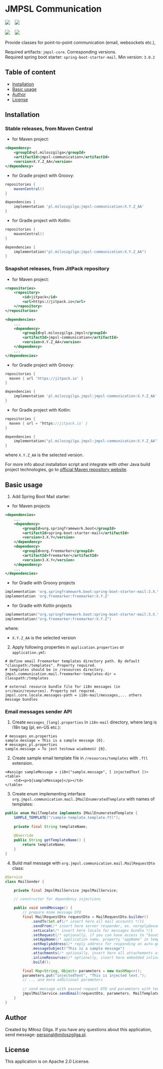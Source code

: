 # JMPSL Communication

![](https://img.shields.io/badge/Made%20in-Java%2017%20with%20Gradle-1abc9c.svg)
&nbsp;&nbsp;
![](https://img.shields.io/badge/License-Apache%202.0-brown.svg)

[![][jmpsl communication badge]][jmpsl communication mvn]
&nbsp;&nbsp;
[![][jmpsl jitpack badge]][jmpsl jitpack]
<br>

[jmpsl jitpack]: https://jitpack.io/#pl.miloszgilga/jmpsl
[jmpsl jitpack badge]: https://img.shields.io/jitpack/version/pl.miloszgilga/jmpsl?color=gree&label=JMPSL%20JitPack

[jmpsl communication badge]: https://img.shields.io/maven-central/v/pl.miloszgilga/jmpsl-communication?label=JMPSL%20Communication%20%28Central%29
[jmpsl communication mvn]: https://mvnrepository.com/artifact/pl.miloszgilga/jmpsl-communication

Provide classes for point-to-point communication (email, websockets etc.),

Required artifacts: `jmpsl-core`. Corresponding versions.<br>
Required spring boot starter: `spring-boot-starter-mail`. Min version: `3.0.2`

<a name="table-of-content"></a>
## Table of content
* [Installation](#installation)
* [Basic usage](#basic-usage)
* [Author](#author)
* [License](#license)

<a name="installation"></a>
## Installation
### Stable releases, from Maven Central

* for Maven project:
```xml
<dependency>
    <groupId>pl.miloszgilga</groupId>
    <artifactId>jmpsl-communication</artifactId>
    <version>X.Y.Z_AA</version>
</dependency>
```

* for Gradle project with Groovy:
```groovy
repositories {
    mavenCentral()
}

dependencies {
    implementation 'pl.miloszgilga:jmpsl-communication:X.Y.Z_AA'
}
```
* for Gradle project with Kotlin:
```kotlin
repositories {
    mavenCentral()
}

dependencies {
    implementation("pl.miloszgilga:jmpsl-communication:X.Y.Z_AA")
}
```

### Snapshot releases, from JitPack repository

* for Maven project:
```xml
<repositories>
    <repository>
        <id>jitpack</id>
        <url>https://jitpack.io</url>
    </repository>
</repositories>

<dependencies>
    ...
    <dependency>
        <groupId>pl.miloszgilga.jmpsl</groupId>
        <artifactId>jmpsl-communication</artifactId>
        <version>X.Y.Z_AA</version>
    </dependency>
    ...
</dependencies>
```

* for Gradle project with Groovy:
```groovy
repositories {
  maven { url 'https://jitpack.io' }
}

dependencies {
    implementation 'pl.miloszgilga.jmpsl:jmpsl-communication:X.Y.Z_AA'
}
```
* for Gradle project with Kotlin:
```kotlin
repositories {
  maven { url = 'https://jitpack.io' }
}

dependencies {
    implementation("pl.miloszgilga.jmpsl:jmpsl-communication:X.Y.Z_AA")
}
```

where `X.Y.Z_AA` is the selected version.

For more info about installation script and integrate with other Java build project
technologies, go to [official Maven repository website](https://mvnrepository.com/artifact/pl.miloszgilga/jmpsl-core).


<a name="basic-usage"></a>
## Basic usage
1. Add Spring Boot Mail starter:
* for Maven projects
```xml
<dependencies>
    ...
    <dependency>
        <groupId>org.springframework.boot</groupId>
        <artifactId>spring-boot-starter-mail</artifactId>
        <version>3.X.Y</version>
    </dependency>
    <dependency>
        <groupId>org.freemarker</groupId>
        <artifactId>freemarker</artifactId>
        <version>3.X.Y</version>
    </dependency>
    ...
</dependencies>
```
* for Gradle with Groovy projects
```groovy
implementation 'org.springframework.boot:spring-boot-starter-mail:3.X.Y'
implementation 'org.freemarker:freemarker:X.Y.Z'
```
* for Gradle with Kotlin projects
```kotlin
implementation("org.springframework.boot:spring-boot-starter-mail:3.X.Y")
implementation("org.freemarker:freemarker:X.Y.Z")
```
where:
* `X.Y.Z_AA` is the selected version

2. Apply following properties in `application.properties` or `application.yml`:
```properties
# define email Freemarker templates directory path. By default "classpath:/templates". Property required.
# templates should be in /resources directory.
jmpsl.communication.mail.freemarker-templates-dir = classpath:/templates

# external resource bundle file for i18n messages (in src/main/resources). Property not requred.
jmpsl.core.locale.messages-path = i18n-mail/messages,... others message bundles
```

### Email messages sender API
1. Create `messages_[lang].properties` in `i18n-mail` directory, where lang is i18n tag (pl, en-US etc.):
```properties
# messages_en.properties
sample.message = This is a sample message {0}.
# messages_pl.properties
sample.message = To jest testowa wiadomość {0}.
```

2. Create sample email template file in `/resources/templates` with `.ftl` extension.
```injectedfreemarker
<#assign sampleMessage = i18n("sample.message", [ injectedText ])>
<table>
    <td><p>${sampleMessage}</p></td>
</table>
```
3. Create enum implementing interface `org.jmpsl.communication.mail.IMailEnumeratedTemplate` with names of templates:
```java
public enum MailTemplate implements IMailEnumeratedTemplate {
    SAMPLE_TEMPLATE("/sample-template.template.ftl");
    
    private final String templateName;
    
    @Override
    public String getTemplateName() {
        return templateName;
    }
}
```
4. Build mail message with `org.jmpsl.communication.mail.MailRequestDto` class:

```java
@Service
class MailSender {

    private final JmpslMailService jmpslMailService;

    // constructor for dependency injections

    public void sendMessage() {
        // prepare mime message DTO
        final MailRequestDto requestDto = MailRequestDto.builder()
            .sendTo(Set.of(/* insert here all mail accounts */))
            .sendFrom(/* insert here server responder, ex. noreply@example.pl */)
            .setLocale(/* insert here locale for messages bundle */)
            .setRequest(/* optionally, if you can have access to "baseServletPath" in templates */)
            .setAppName(/* application name, property "appName" in templates */)
            .setReplyAddress(/* reply address for responding on auto-generated message */)
            .messageSubject("This is a sample message")
            .attachments(/* optionally, insert here all attachements as file handler and mime type */)
            .inlineResources(/* optionally, insert here embedded inline resources in mail message (ex. images) */)
            .build();

        final Map<String, Object> parameters = new HashMap<>();
        parameters.put("injectedText", "This is injected text.");
        // ... and more additional parameters
        
        // send message with passed request DTO and parameters with template name (in last argument)
        jmpslMailService.sendEmail(requestDto, parameters, MailTemplate.SAMPLE_TEMPLATE);
    }
}
```

<a name="author"></a>
## Author
Created by Miłosz Gilga. If you have any questions about this application, send message:
[personal@miloszgilga.pl](mailto:personal@miloszgilga.pl).


<a name="license"></a>
## License
This application is on Apache 2.0 License.

